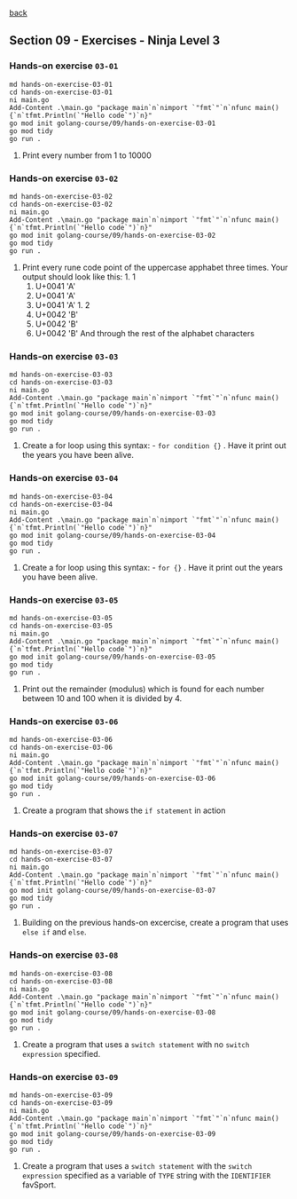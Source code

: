 [back](../LOCAL_NOTES.md)

## Section 09 - Exercises - Ninja Level 3
### Hands-on exercise `03-01`
```
md hands-on-exercise-03-01
cd hands-on-exercise-03-01
ni main.go
Add-Content .\main.go "package main`n`nimport `"fmt`"`n`nfunc main() {`n`tfmt.Println(`"Hello code`")`n}"
go mod init golang-course/09/hands-on-exercise-03-01
go mod tidy
go run .
```
  1. Print every number from 1 to 10000
### Hands-on exercise `03-02`
```
md hands-on-exercise-03-02
cd hands-on-exercise-03-02
ni main.go
Add-Content .\main.go "package main`n`nimport `"fmt`"`n`nfunc main() {`n`tfmt.Println(`"Hello code`")`n}"
go mod init golang-course/09/hands-on-exercise-03-02
go mod tidy
go run .
```
  1. Print every rune code point of the uppercase apphabet three times. Your output should look like this:
    1. 1
      1. U+0041 'A' 
      1. U+0041 'A' 
      1. U+0041 'A' 
    1. 2
      1. U+0042 'B' 
      1. U+0042 'B' 
      1. U+0042 'B' 
    And through the rest of the alphabet characters
### Hands-on exercise `03-03`
```
md hands-on-exercise-03-03
cd hands-on-exercise-03-03
ni main.go
Add-Content .\main.go "package main`n`nimport `"fmt`"`n`nfunc main() {`n`tfmt.Println(`"Hello code`")`n}"
go mod init golang-course/09/hands-on-exercise-03-03
go mod tidy
go run .
```
  1. Create a for loop using this syntax:
    - `for condition {}`
    . Have it print out the years you have been alive. 
### Hands-on exercise `03-04`
```
md hands-on-exercise-03-04
cd hands-on-exercise-03-04
ni main.go
Add-Content .\main.go "package main`n`nimport `"fmt`"`n`nfunc main() {`n`tfmt.Println(`"Hello code`")`n}"
go mod init golang-course/09/hands-on-exercise-03-04
go mod tidy
go run .
```
  1. Create a for loop using this syntax:
    - `for {}`
    . Have it print out the years you have been alive. 
### Hands-on exercise `03-05`
```
md hands-on-exercise-03-05
cd hands-on-exercise-03-05
ni main.go
Add-Content .\main.go "package main`n`nimport `"fmt`"`n`nfunc main() {`n`tfmt.Println(`"Hello code`")`n}"
go mod init golang-course/09/hands-on-exercise-03-05
go mod tidy
go run .
```
  1. Print out the remainder (modulus) which is found for each number between 10 and 100 when it is divided by 4.
### Hands-on exercise `03-06`
```
md hands-on-exercise-03-06
cd hands-on-exercise-03-06
ni main.go
Add-Content .\main.go "package main`n`nimport `"fmt`"`n`nfunc main() {`n`tfmt.Println(`"Hello code`")`n}"
go mod init golang-course/09/hands-on-exercise-03-06
go mod tidy
go run .
```
  1. Create a program that shows the `if statement` in action
### Hands-on exercise `03-07`
```
md hands-on-exercise-03-07
cd hands-on-exercise-03-07
ni main.go
Add-Content .\main.go "package main`n`nimport `"fmt`"`n`nfunc main() {`n`tfmt.Println(`"Hello code`")`n}"
go mod init golang-course/09/hands-on-exercise-03-07
go mod tidy
go run .
```
  1. Building on the previous hands-on excercise, create a program that uses `else if` and `else`.
### Hands-on exercise `03-08`
```
md hands-on-exercise-03-08
cd hands-on-exercise-03-08
ni main.go
Add-Content .\main.go "package main`n`nimport `"fmt`"`n`nfunc main() {`n`tfmt.Println(`"Hello code`")`n}"
go mod init golang-course/09/hands-on-exercise-03-08
go mod tidy
go run .
```
  1. Create a program that uses a `switch statement` with no `switch expression` specified. 
### Hands-on exercise `03-09`
```
md hands-on-exercise-03-09
cd hands-on-exercise-03-09
ni main.go
Add-Content .\main.go "package main`n`nimport `"fmt`"`n`nfunc main() {`n`tfmt.Println(`"Hello code`")`n}"
go mod init golang-course/09/hands-on-exercise-03-09
go mod tidy
go run .
```
  1. Create a program that uses a `switch statement` with the `switch expression` specified as a variable of `TYPE` string with the `IDENTIFIER` favSport. 

